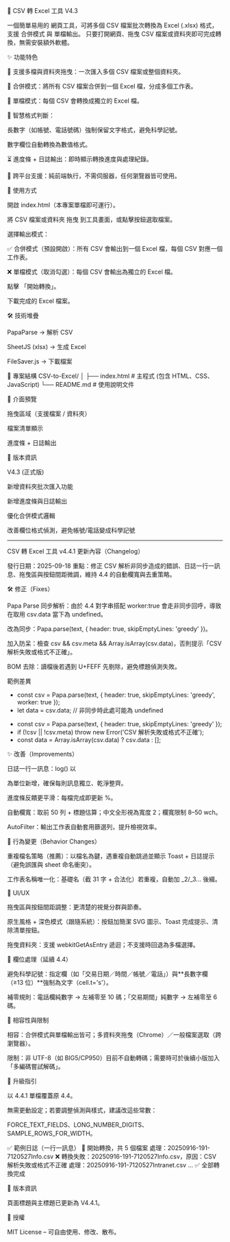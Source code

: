 📄 CSV 轉 Excel 工具 V4.3

一個簡單易用的 網頁工具，可將多個 CSV 檔案批次轉換為 Excel (.xlsx) 格式，支援 合併模式 與 單檔輸出。
只要打開網頁、拖曳 CSV 檔案或資料夾即可完成轉換，無需安裝額外軟體。

✨ 功能特色

📂 支援多檔與資料夾拖曳：一次匯入多個 CSV 檔案或整個資料夾。

🔄 合併模式：將所有 CSV 檔案合併到一個 Excel 檔，分成多個工作表。

📑 單檔模式：每個 CSV 會轉換成獨立的 Excel 檔。

🧾 智慧格式判斷：

長數字（如帳號、電話號碼）強制保留文字格式，避免科學記號。

數字欄位自動轉換為數值格式。

⏳ 進度條 + 日誌輸出：即時顯示轉換進度與處理紀錄。

🎯 跨平台支援：純前端執行，不需伺服器，任何瀏覽器皆可使用。

🚀 使用方式

開啟 index.html（本專案單檔即可運行）。

將 CSV 檔案或資料夾 拖曳 到工具畫面，或點擊按鈕選取檔案。

選擇輸出模式：

✅ 合併模式（預設開啟）：所有 CSV 會輸出到一個 Excel 檔，每個 CSV 對應一個工作表。

❌ 單檔模式（取消勾選）：每個 CSV 會輸出為獨立的 Excel 檔。

點擊 「開始轉換」。

下載完成的 Excel 檔案。

🛠 技術堆疊

PapaParse
 → 解析 CSV

SheetJS (xlsx)
 → 生成 Excel

FileSaver.js
 → 下載檔案

📂 專案結構
CSV-to-Excel/
│
├── index.html   # 主程式 (包含 HTML、CSS、JavaScript)
└── README.md    # 使用說明文件

📸 介面預覽

拖曳區域（支援檔案 / 資料夾）

檔案清單顯示

進度條 + 日誌輸出

📝 版本資訊

V4.3 (正式版)

新增資料夾批次匯入功能

新增進度條與日誌輸出

優化合併模式邏輯

改善欄位格式偵測，避免帳號/電話變成科學記號

_______________________________________________________________________________________________________________________________________________
CSV 轉 Excel 工具 v4.4.1 更新內容（Changelog）

發行日期：2025-09-18
重點：修正 CSV 解析非同步造成的錯誤、日誌一行一訊息、拖曳區與按鈕間距微調，維持 4.4 的自動欄寬與去重策略。

🛠 修正（Fixes）

Papa Parse 同步解析：由於 4.4 對字串搭配 worker:true 會走非同步回呼，導致在取用 csv.data 當下為 undefined。

改為同步：Papa.parse(text, { header: true, skipEmptyLines: 'greedy' })。

加入防呆：檢查 csv && csv.meta && Array.isArray(csv.data)，否則提示「CSV 解析失敗或格式不正確」。

BOM 去除：讀檔後若遇到 U+FEFF 先剔除，避免標題偵測失敗。

範例差異

- const csv = Papa.parse(text, { header: true, skipEmptyLines: 'greedy', worker: true });
- let data = csv.data; // 非同步時此處可能為 undefined
+ const csv = Papa.parse(text, { header: true, skipEmptyLines: 'greedy' });
+ if (!csv || !csv.meta) throw new Error('CSV 解析失敗或格式不正確');
+ const data = Array.isArray(csv.data) ? csv.data : [];

✨ 改善（Improvements）

日誌一行一訊息：log() 以 <div> 為單位新增，確保每則訊息獨立、乾淨整齊。

進度條反饋更平滑：每檔完成即更新 %。

自動欄寬：取前 50 列 + 標題估算；中文全形視為寬度 2；欄寬限制 8–50 wch。

AutoFilter：輸出工作表自動套用篩選列，提升檢視效率。

🔁 行為變更（Behavior Changes）

重複檔名策略（推薦）：以檔名為鍵，遇重複自動跳過並顯示 Toast + 日誌提示（避免誤匯與 sheet 命名衝突）。

工作表名稱唯一化：基礎名（截 31 字 + 合法化）若重複，自動加 _2/_3... 後綴。

🧩 UI/UX

拖曳區與按鈕間距調整：更清楚的視覺分群與節奏。

原生風格 + 深色模式（跟隨系統）：按鈕加簡潔 SVG 圖示、Toast 完成提示、清除清單按鈕。

拖曳資料夾：支援 webkitGetAsEntry 遞迴；不支援時回退為多檔選擇。

🔢 欄位處理（延續 4.4）

避免科學記號：指定欄（如「交易日期／時間／帳號／電話」）與**長數字欄（≥13 位）**強制為文字（cell.t='s'）。

補零規則：電話欄純數字 → 左補零至 10 碼；「交易期間」純數字 → 左補零至 6 碼。

🧪 相容性與限制

相容：合併模式與單檔輸出皆可；多資料夾拖曳（Chrome）／一般檔案選取（跨瀏覽器）。

限制：非 UTF-8（如 BIG5/CP950）目前不自動轉碼；需要時可於後續小版加入「多編碼嘗試解碼」。

🔧 升級指引

以 4.4.1 單檔覆蓋原 4.4。

無需更動設定；若要調整偵測與樣式，建議改這些常數：

FORCE_TEXT_FIELDS、LONG_NUMBER_DIGITS、SAMPLE_ROWS_FOR_WIDTH。

✅ 範例日誌（一行一訊息）
🚀 開始轉換，共 5 個檔案
處理：20250916-191-7120527Info.csv
❌ 轉換失敗：20250916-191-7120527Info.csv，原因：CSV 解析失敗或格式不正確
處理：20250916-191-7120527Intranet.csv
...
✅ 全部轉換完成

📌 版本資訊

頁面標題與主標題已更新為 V4.4.1。



📜 授權

MIT License – 可自由使用、修改、散布。